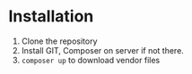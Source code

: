 # Installation

1. Clone the repository
1. Install GIT, Composer on server if not there.
1. `composer up` to download vendor files
